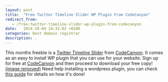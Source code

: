 ```yaml
---
layout: post
title:  "Free Twitter Timeline Slider WP Plugin From CodeCanyon"
redirect_from:
   - /free-twitter-timeline-slider-wp-plugin-from-codecanyon
date:   2014-10-04 14:31:02 +0100
categories: best domain registrar
description: .
---
```


This months freebie is a [Twitter Timeline Slider](http://codecanyon.net/item/twitter-timeline-slider-for-wordpress/5747430?ref=Bigideaguy "Code Canyon") from [CodeCanyon](http://codecanyon.net/item/twitter-timeline-slider-for-wordpress/5747430?ref=Bigideaguy "Code Canyon"). It comes as an easy to install WP plugin that you can use for your website. Sign up for free at [CodeCanyon](http://codecanyon.net/item/twitter-timeline-slider-for-wordpress/5747430?ref=Bigideaguy "CodeCanyon") and then proceed to download your free copy! [(image removed)](http://codecanyon.net/item/twitter-timeline-slider-for-wordpress/5747430?ref=Bigideaguy) Need help installing a wordpress plugin, you can check [this guide](http://www.wpbeginner.com/beginners-guide/step-by-step-guide-to-install-a-wordpress-plugin-for-beginners/ "Install Wordpress Plugin For Beginners") for details on how it's done!